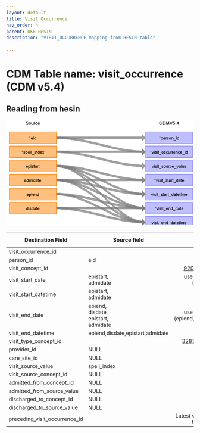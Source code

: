 ```yaml
---
layout: default
title: Visit Occurrence
nav_order: 4
parent: UKB HESIN
description: "VISIT_OCCURRENCE mapping from HESIN table"

---
```


# CDM Table name: visit_occurrence (CDM v5.4)

## Reading from hesin


![](images/ukb_hesin_to_vo.png)


| Destination Field | Source field | Logic | Comment field |
| --- | --- | :---: | --- |
| visit_occurrence_id |  |   | Autogenerate | 
| person_id | eid |  |  |
| visit_concept_id |  | [9201- Standard algorithm](https://athena.ohdsi.org/search-terms/terms/9201)|  |
| visit_start_date | epistart,<br>admidate | use any of these if not null (epistart, admidate)|    |
| visit_start_datetime | epistart,<br>admidate | |  |
| visit_end_date | epiend,<br>disdate,<br>epistart,<br>admidate | use any of these if not null (epiend,disdate,epistart,admidate)|  |
| visit_end_datetime | epiend,disdate,epistart,admidate | | |
| visit_type_concept_id |  |  [32818- Standard algorithm](https://athena.ohdsi.org/search-terms/terms/32818)|  |
| provider_id |NULL| |  |
| care_site_id | NULL| |  |
| visit_source_value | spell_index |  | |
| visit_source_concept_id |NULL  |  |  |
| admitted_from_concept_id | NULL  | |  |
| admitted_from_source_value | NULL  | |  |
| discharged_to_concept_id | NULL | |  |
| discharged_to_source_value | NULL  |  |
| preceding_visit_occurrence_id |  | Latest visit_occurrence_id before this one, if available |  |
